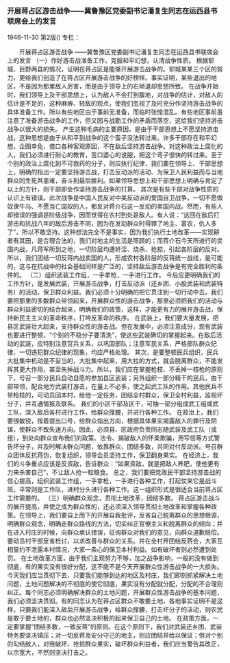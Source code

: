 ### 开展蒋占区游击战争——冀鲁豫区党委副书记潘复生同志在运西县书联席会上的发言

1946-11-30
第2版()
专栏：

　　开展蒋占区游击战争
    ——冀鲁豫区党委副书记潘复生同志在运西县书联席会上的发言
    （一）作好游击战准备工作，克服和平幻想，认清战争性质。
    根据郓城、巨野两县的情况，证明在蒋占区是能够开展游击战争的。郓城某某三个区的努力，更给我们创造了在蒋占区开展游击战争的好榜样。事实证明，某些退出的地区，不是因为那里敌人厉害，而是由于领导上的右倾退却思想所致。
    在战争开始时，我们领导上及干部思想上，认为敌人不会打到腹地，对战争的估计，对敌人的估计是不足的，这种麻痹、轻敌的观点，使我们忽视了及时充分作坚持游击战争的具体准备工作。所以有些地区由于事前无准备，而临时张惶混乱。有些地区事前虽注意了准备游击战争的工作，但又因与战勤工作的矛盾而落空，这给我们坚持游击战争以很大的损失。
    产生这种毛病的主要原因，是由于干部思想上不愿坚持游击战，这种思想是由于从和平到战争的这个蛮子没法转过来。许多干部存在和平幻想，企图幸免，借口各种客观原因，不在敌后坚持游击战争。对这种政治上腐化的人，我们必须进行耐心的教育，苦口婆心的说服，把这个弯子很快的转过来。至于个别的政治上腐化到不可救药的分子，则应执行纪律，我们要在领导上、干部思想上，明确的指出一定要坚持游击战，打击反动派的活动、为保卫人民利益而与当地群众同生死共患难，奋斗到最后胜利。如果领导思想上和干部思想上明确与肯定了以上的方针，则干部即会作坚持游击战争的打算。
    其次是有些干部对战争性质的认识上有错误。此次战争是中国人民反对中美反动派的爱国自卫战争，一切不愿做奴隶牛马、不愿当亡国奴的人，都反对蒋介石这一反动的卖国内战。然而，有些人却错误的强调是阶级战争，因而觉得在农村到处是敌人。有人说：“这回在敌后打游击和抗战八年的敌后游击不同，因为在发动群众时得罪了地主、富农，仇人多了”，所以不敢坚持。这种想法完全不是事实，因为我们执行土地改革——实现耕者有其田，是合理合法的，我们对地主的生活是照顾的；而蒋介石今天所进行的卖国内战，凡蒋军所到之地，一切阶层均遭奸淫、烧杀、抢掠，引起各阶层的反对。所以，我们团结一切反蒋内战卖国的人，形成农村各阶层的反蒋统一战线，是可能的，这与在抗战中的社会基础同样是广泛的，坚持敌后游击战争是有完全胜利的条件的。
    （二）组织武装工作组，一手拿枪，一手进行工作。
    今后应更明确我们的工作方针，是发展武装，开展游击战争，打击反动派（还乡团、小股武装和武装特务）的活动，保卫群众利益。我们必须十分明确的把它贯注到一切行动中去。我们要把那里的多数群众带领起来，开展群众性的游击战争，那里必须把我们的活动与群众利益密切的结合起来，明确我们的政策，这样，才能更有力的展开游击战，保持新民主主义的革命秩序，打垮反革命的秩序。
    在武装上，我们要大量发展，把县区武装壮大起来，支持群众性的游击战。但在发展中，必须注意成分，现有武装也要进行整顿，“个别的不稳分子要清洗”，使这些武装确切的掌握起来。在敌后活动的武装，应特别注意官兵关系，以巩固部队；注意军民关系，严格部队群众纪律，一切违犯群众纪律的现象，均应严格处理。
    其次，是要整顿民兵组织，民兵大批集中机动是不妥当的，大批集中起来，用大拉的方式，就会脱离群众，不能发挥其更大作用，甚至失掉战斗力。所以，我们应在掌握枪枝、不丢掉一枝枪的原则下，号召一部分民兵自动自愿的参加县区武装；另外组织一部分精干的民兵，由干部带领，配合地方武装打游击，在量上不必多，使之起武工队的作用。其他民兵不带枪枝的，可动员回本村，给他一定任务，团结全村群众，保卫全村利益，监视坏分子，并互通情报及联系。
    我们的小区干部及区干，可抽一部分组成武工组或武工队，深入敌后各村进行工作，给群众撑腰，并进行各种工作。
    在政治上，我们要很敏锐，按着提出口号，给群众指出方向，根据具体果实揭露敌人的罪行及阴谋，使群众不致失迷方向。因此，必须县、区政府负责同志随武装及武工队（或组），到处向群众宣布我们的政策、法令、揭破敌人的怀柔欺骗，用写信等方式警告坏分子，并及时解决群众问题，依靠群众、团结多数，共同对付反动派。号召群众团体反抗蒋伪，恢复组织，领导会员坚持工作，保卫翻身果实。
    在经济上，我们的斗争重点应该是反资敌，告诉群众：“如果资敌，就是把敌人养肥，使他更有力来杀害自己”，不让敌人抢一粒粮食。
    总之，我们要把党政民干部坚持游击战的信心提高，组织武装工作组，一手拿枪，一手进行各种工作，打起仗来它是战斗班，平常则是工作队，进村分头进行各种工作。这一组织形式是很适合当前蒋占区工作需要的。
    （三）明确群众观念，贯彻土地改革，团结多数。
    蒋占区游击战斗的展开提高，并使之成为群众性的，还必须深入领导贯彻土地改革和掌握各种政策。在领导上，我们要自上而下的开展自我批评，反省自己脱离群众的思想根源，明确群众观念，明确走群众路线的方法，切实纠正官僚主义和脱离群众的倾向；并在进入村庄的时候，向群众承认错误，征询群众对我们的意见，向群众道歉赔偿。要动员村干部反省检讨，以求改善与群众的关系。并在全村开团结反蒋会，大家互相誓约不泄露本村情况，大家一条心的保卫本村利益。如有破坏者则必然遭到处罚。
    在土地改革方面，由于我们主观努力不够，加之战争影响，一般的没有做到彻底，有的果实没有很好分配，这不能不是今天开展群众性游击战争的一大损失。今天我们应当贯彻下去，只要我们能够到达的地区及村庄，我们即刻抓紧解决土地问题，土地问题解决的不彻底的使它彻底，果实没有分配就分配，分配的不合理则纠正。每个同志必须明确解决群众的土地问题，开展群众性游击战争的基本问题，我们必须坚决贯彻。有的同志认为在蒋占区群众不敢要土地，各地事实证明不是这样，只要我们能深入敌后开展游击战争，给群众撑腰，打击坏分子的活动，则农民是敢于要土地的，群众也必然坚决积极的起来保卫自己的土地。
    在政策方面，一定要掌握“团结多数，一致反蒋”的原则。在这个原则下，我们对武装还乡团、武装特务要坚决镇压；对一切反蒋及安分守己的地主，则应团结并给以保证；但对个别的勾结敌人，对我破坏、抢掠群众果实，破坏群众利益者，我们应当警告其改正，以示宽大，不然则坚决打击之。
